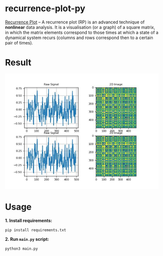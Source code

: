 # recurrence-plot-py
[Recurrence Plot](http://www.recurrence-plot.tk/glance.php#:~:text=Recurrence%20plot%20%E2%80%93%20A%20recurrence%20plot,a%20certain%20pair%20of%20times) – A recurrence plot (RP) is an advanced technique of **nonlinear** data analysis. It is a visualisation (or a graph) of a square matrix, in which the matrix elements correspond to those times at which a state of a dynamical system recurs (columns and rows correspond then to a certain pair of times).

# Result
![](result.jpg)

# Usage
**1. Install requirements:**

    pip install requirements.txt

**2. Run `main.py` script:**

    python3 main.py